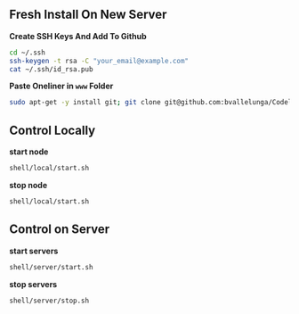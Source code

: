 Fresh Install On New Server
----------------------------
**Create SSH Keys And Add To Github**
```bash
cd ~/.ssh
ssh-keygen -t rsa -C "your_email@example.com"
cat ~/.ssh/id_rsa.pub
```

**Paste Oneliner in ```www``` Folder**
```bash
sudo apt-get -y install git; git clone git@github.com:bvallelunga/Codelaborate.git tmp; mv tmp/* tmp/.git* .; rm -R tmp/; sudo bash init.sh;
```

Control Locally
---------
**start node**
```bash
shell/local/start.sh
```

**stop node**
```bash
shell/local/start.sh
```


Control on Server
-----------
**start servers**
```bash
shell/server/start.sh
```

**stop servers**
```bash
shell/server/stop.sh
```
